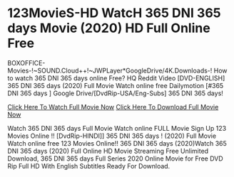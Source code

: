 #  123MovieS-HD WatcH 365 DNI 365 days Movie (2020) HD Full Online Free

BOXOFFICE-Movies-!~SOUND.Cloud++!~JWPLayer*GoogleDrive/4K.Downloads-! How to watch 365 DNI 365 days online Free? HQ Reddit Video [DVD-ENGLISH] 365 DNI 365 days (2020) Full Movie Watch online free Dailymotion [#365 DNI 365 days ] Google Drive/[DvdRip-USA/Eng-Subs] 365 DNI 365 days! 

[Click Here To Watch Full Movie Now](https://bit.ly/365-dni-365-days-2020)
[Click Here To Download Full Movie Now](https://bit.ly/365-dni-365-days-2020)

Watch 365 DNI 365 days Full Movie Watch online FULL Movie Sign Up 123 Movies Online !! [DvdRip-HINDI]] 365 DNI 365 days ! (2020) Full Movie Watch online free 123 Movies Online!! 365 DNI 365 days (2020)Watch 365 DNI 365 days (2020) Full Online HD Movie Streaming Free Unlimited Download, 365 DNI 365 days Full Series 2020 Online Movie for Free DVD Rip Full HD With English Subtitles Ready For Download.
